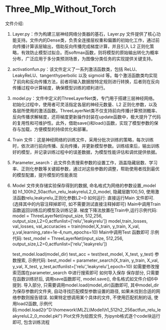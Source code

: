 # Three_Mlp_Without_Torch
文件介绍:
  1.	Layer.py：作为构建三层神经网络分类器的基石，Layer.py 文件提供了核心功能支持。文件内的Dense类，负责全连接层权重和偏置的初始化工作，通过前向传播计算该层输出，借助反向传播完成梯度计算，并且引入 L2 正则化策略，有效防止模型过拟合。而softmax函数，则将模型的原始输出转化为概率分布，广泛应用于多分类预测场景，为图像分类任务的实现提供关键支持。
  2.	activationfun.py：该文件定义了一系列激活函数类，包括 ReLU、LeakyReLU、tangenthyperbolic 以及 sigmoid 等。每个激活函数类均实现了前向和反向传播方法，前者将输入数据按特定规则进行转换，后者则在反向传播过程中计算梯度，确保模型训练的顺利进行。
  3.	model.py：文件中定义的ThreeLayerNet类，专门用于搭建三层神经网络。初始化过程中，使用者可灵活指定各层的神经元数量、L2 正则化参数，以及各层所使用的激活函数。ThreeLayerNet类不仅支持前向传播计算预测概率、反向传播求解梯度，还将梯度更新操作封装在update函数中，极大提升了代码的复用性和可维护性。此外，借助save()和load()函数，实现了模型参数的保存与加载，方便模型的持续优化和部署。
  4.	Train 文件：这是神经网络的训练文件，采用分批次训练的策略，每次训练时，依次进行前向传播、反向传播，并更新模型参数。训练结束后，输出训练好的模型，并记录训练过程中的误差数据，为模型性能评估和调优提供依据。
  5.	Parameter_search：此文件负责搜索参数的设置工作，涵盖隐藏层数、学习率、正则化参数等关键超参数，通过对这些参数的调整，帮助使用者找到最优的模型配置，提升模型的性能表现 
  6.  Model 文件夹存储实验保存得到的数据, 命名格式为网络的参数设置_model 如 h1_100h2_50actfun_relu_leakyreluL2_0_model, 隐藏层数100,50, 使用激活函数relu,leakyrelu,正则化参数L2=0
如何运行:
    直接运行Main 文件即可. (选择其中的内容注释掉即可, 如不需要测试直接注释掉即可)
    Main中调用Train函数返回训练后的模型及训练记录.  梯度下降法放置在Train中,运行示例代码:
      model = ThreeLayerNet(input_size, 512,256, output_size,L2=0,actfunlist=['relu','leakyrelu'])
      model,train_losses, val_losses, val_accuracies = train(model,X_train, y_train, X_val, y_val,learning_rate=1e-4,num_epochs=10)
    Main中调用Test 函数即可   示例代码:
      test_model = ThreeLayerNet(input_size, 512,256, output_size,L2=0,actfunlist=['relu','leakyrelu'])
      
      test_model.load(model_dir)
      test_acc = test(test_model, X_test, y_test)
    参数搜索, 示例代码:
    best_model = parameter_search(X_train, y_train, X_val, y_val, X_test, y_test,actfunlist=['relu','leakyrelu'],epoch=10)
    如需要修改搜索范围在parameter_search 中进行搜索即可
如何导入保存
    保存部分, 只需要在函数训练好后, 调用save函数即可, model.save(), 命名格式如文件介绍6中提到.
    导入部分, 只需要调用model.load(model_dir)函数即可, 其中model_dir 为保存参数的文件夹, 自动寻找匹配模型参数设置的路径, 如果未找到合适的网络参数则报告错误.
            如果特定想调用某个具体的文件, 不使用匹配机制的话, 使用load2函数, 示例代码:model.load2(r"D:\homework\MLZL\Model\h1_512h2_256actfun_relu_leakyreluL2_0_model.pkl")
Plot文件为绘图文件, 为ipynb格式逐个code块运行即可, 包含训练流程

